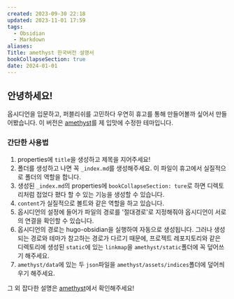```yaml
---
created: 2023-09-30 22:18
updated: 2023-11-01 17:59
tags:
  - Obsidian
  - Markdown
aliases: 
Title: amethyst 한국버전 설명서
bookCollapseSection: true
date: 2024-01-01
---
```

## 안녕하세요!
옵시디언을 입문하고, 퍼블리쉬를 고민하다 우연히 휴고를 통해 만들어볼까 싶어서 만들어봤습니다. 이 버전은 [amethyst](https://github.com/64bitpandas/amethyst)를 제 입맛에 수정한 테마입니다.  


### 간단한 사용법
1. properties에 `title`을 생성하고 제목을 지어주세요!
2. 폴더를 생성하고 나면 꼭 `_index.md`를 생성해주세요. 이 파일이 휴고에서 실질적으로 폴더의 역할을 합니다. 
3. 생성된 `_index.md`의 properties에 `bookCollapseSection: ture`로 하면 디렉토리처럼 접었다 폈다 할 수 있는 기능을 생성할 수 있습니다.
4. `content`가 실질적으로 볼트와 같은 역할을 하고 있습니다. 
5. 옵시디언의 설정에 들어가 파일의 경로를 '절대경로'로 지정해줘야 옵시디언이 서로의 연결을 확인할 수 있습니다.
6. 옵시디언의 경로는 hugo-obsidian을 실행하여 자동으로 생성됩니다. 그러나 생성되는 경로와 테마가 참고하는 경로가 다르기 때문에,  프로젝트 레포지토리와 같은 디렉토리에 생성된 `static`에 있는 `linkmap`을 `amethyst/static`폴더에 꼭 덮어쓰기 해주세요.
7. `amethyst/data`에 있는 두 `json`파일을 `amethyst/assets/indices`폴더에 덮어씌우기 해주세요.

그 외 잡다한 설명은 [amethyst](https://github.com/64bitpandas/amethyst)에서 확인해주세요! 